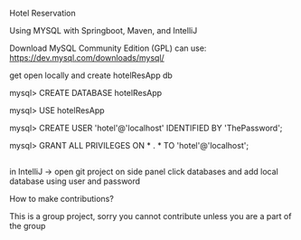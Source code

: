 Hotel Reservation

Using MYSQL with Springboot, Maven, and IntelliJ

Download MySQL Community Edition (GPL) can use: https://dev.mysql.com/downloads/mysql/

get open locally and create hotelResApp db 

mysql> CREATE DATABASE hotelResApp 

mysql> USE hotelResApp 

mysql> CREATE USER 'hotel'@'localhost' IDENTIFIED BY 'ThePassword'; 

mysql> GRANT ALL PRIVILEGES ON * . * TO 'hotel'@'localhost';

##
in IntelliJ -> open git project on side panel click databases and add local database using user and password

How to make contributions?

This is a group project, sorry you cannot contribute unless you are a part of the group
